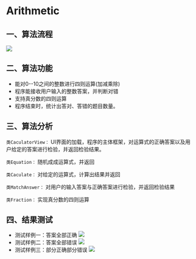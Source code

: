 ﻿# Arithmetic
 
## 一、算法流程
![](http://images2015.cnblogs.com/blog/1020306/201612/1020306-20161203105130631-69133128.png)

## 二、算法功能

- 能对0--10之间的整数进行四则运算(加减乘除)
- 程序能接收用户输入的整数答案，并判断对错
- 支持真分数的四则运算
- 程序结束时，统计出答对、答错的题目数量。

## 三、算法分析

`类CaculatorView：`  UI界面的加载，程序的主体框架，对运算式的正确答案以及用户给定的答案进行检验，并返回检验结果。

`类Equation：`  随机成成运算式，并返回

`类Caculate：`  对给定的运算式，计算出结果并返回

`类MatchAnswer：`  对用户的输入答案与正确答案进行检验，并返回检验结果

`类Fraction：`  实现真分数的四则运算

## 四、结果测试

- 测试样例一：答案全部正确
 ![](http://images2015.cnblogs.com/blog/1020306/201612/1020306-20161203171029443-2101714861.jpg)
- 测试样例二：答案全部错误
 ![](http://images2015.cnblogs.com/blog/1020306/201612/1020306-20161203170829084-1221869828.jpg)
- 测试样例三：部分正确部分错误
 ![](http://images2015.cnblogs.com/blog/1020306/201612/1020306-20161203170841787-1570852659.jpg)


